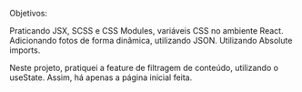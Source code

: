 Objetivos:

Praticando JSX, SCSS e CSS Modules, variáveis CSS no ambiente React.
Adicionando fotos de forma dinâmica, utilizando JSON.
Utilizando Absolute imports.

Neste projeto, pratiquei a feature de filtragem de conteúdo, utilizando o useState. Assim, há apenas a página inicial feita.
